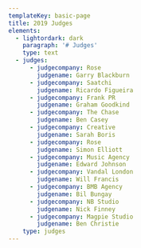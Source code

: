 ```yaml
---
templateKey: basic-page
title: 2019 Judges
elements:
  - lightordark: dark
    paragraph: '# Judges'
    type: text
  - judges:
      - judgecompany: Rose
        judgename: Garry Blackburn
      - judgecompany: Saatchi
        judgename: Ricardo Figueira
      - judgecompany: Frank PR
        judgename: Graham Goodkind
      - judgecompany: The Chase
        judgename: Ben Casey
      - judgecompany: Creative
        judgename: Sarah Boris
      - judgecompany: Rose
        judgename: Simon Elliott
      - judgecompany: Music Agency
        judgename: Edward Johnson
      - judgecompany: Vandal London
        judgename: Will Francis
      - judgecompany: BMB Agency
        judgename: Bil Bungay
      - judgecompany: NB Studio
        judgename: Nick Finney
      - judgecompany: Magpie Studio
        judgename: Ben Christie
    type: judges
---
```


